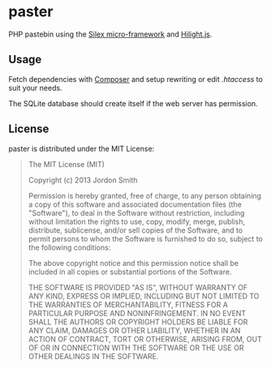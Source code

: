 paster
======

PHP pastebin using the [Silex micro-framework](http://silex.sensiolabs.org/) and [Hilight.js](http://softwaremaniacs.org/soft/highlight/en/).

Usage
-----
Fetch dependencies with [Composer](http://getcomposer.org/) and setup rewriting or edit *.htaccess* to suit your needs.

The SQLite database should create itself if the web server has permission.
 
License
--------

paster is distributed under the MIT License:

>The MIT License (MIT)
>
>Copyright (c) 2013 Jordon Smith
>
>Permission is hereby granted, free of charge, to any person obtaining a copy of
>this software and associated documentation files (the "Software"), to deal in
>the Software without restriction, including without limitation the rights to
>use, copy, modify, merge, publish, distribute, sublicense, and/or sell copies of
>the Software, and to permit persons to whom the Software is furnished to do so,
>subject to the following conditions:
>
>The above copyright notice and this permission notice shall be included in all
>copies or substantial portions of the Software.
>
>THE SOFTWARE IS PROVIDED "AS IS", WITHOUT WARRANTY OF ANY KIND, EXPRESS OR
>IMPLIED, INCLUDING BUT NOT LIMITED TO THE WARRANTIES OF MERCHANTABILITY, FITNESS
>FOR A PARTICULAR PURPOSE AND NONINFRINGEMENT. IN NO EVENT SHALL THE AUTHORS OR
>COPYRIGHT HOLDERS BE LIABLE FOR ANY CLAIM, DAMAGES OR OTHER LIABILITY, WHETHER
>IN AN ACTION OF CONTRACT, TORT OR OTHERWISE, ARISING FROM, OUT OF OR IN
>CONNECTION WITH THE SOFTWARE OR THE USE OR OTHER DEALINGS IN THE SOFTWARE.
 